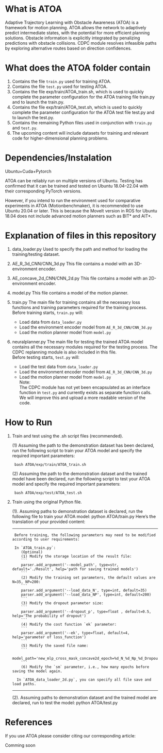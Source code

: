 # What is ATOA
Adaptive Trajectory Learning with Obstacle Awareness (ATOA) is a framework for motion planning.
ATOA allows the network to adaptively predict intermediate states, with the potential for more efficient planning solutions. Obstacle information is explicitly integrated by penalizing predictions with obstacle collisions. CDPC module resolves infeasible paths by exploring alternative routes based on direction confidences. 

# What does the ATOA folder contain 

1. Contains the file `train.py` used for training ATOA.  
2. Contains the file `test.py` used for testing ATOA.
3. Contains the file exp/train/ATOA_train.sh, which is used to quickly complete the parameter configuration for the ATOA training file train.py and to launch the train.py.
4. Contains the file exp/train/ATOA_test.sh, which is used to quickly complete the parameter configuration for the ATOA test file test.py and to launch the test.py.
5. Contains the remaining Python files used in conjunction with `train.py` and `test.py`.  
6. The upcoming content will include datasets for training and relevant code for higher-dimensional planning problems.

# Dependencies/Instalation
Ubuntu+Cuda+Pytorch

ATOA can be reliably run on multiple versions of Ubuntu. Testing has confirmed that it can be trained and tested on Ubuntu 18.04–22.04 with their corresponding PyTorch versions.  

However, if you intend to run the environment used for comparative experiments in ATOA (Motionbenchmaker), it is recommended to use Ubuntu 20.04 or later. This is because the MoveIt version in ROS for Ubuntu 18.04 does not include advanced motion planners such as BIT* and AIT*.

# Explanation of files in this repository

1. data_loader.py
    Used to specify the path and method for loading the training/testing dataset.
   
2. AE_R_3d_CNN/CNN_3d.py
    This file contains a model with an 3D-environment encoder.

3. AE_concave_2d_CNN/CNN_2d.py
    This file contains a model with an 2D-environment encoder.
   
4. model.py
    This file contains a model of the motion planner.
   
6. train.py
The main file for training contains all the necessary loss functions and training parameters required for the training process.  
    Before training starts, `train.py` will:  
    - Load data from `data_loader.py`  
    - Load the environment encoder model from `AE_R_3d_CNN/CNN_3d.py` 
    - Load the motion planner model from `model.py`
      
7. neuralplanner.py
The main file for testing the trained ATOA model contains all the necessary modules required for the testing process. The CDPC replanning module is also included in this file.  
    Before testing starts, `test.py` will:  
    - Load the test data from `data_loader.py`  
    - Load the environment encoder model from `AE_R_3d_CNN/CNN_3d.py`  
    - Load the motion planner model from `model.py`    
    Note:  
    The CDPC module has not yet been encapsulated as an interface function in `test.py` and currently exists as separate function calls. We will improve this and upload a more readable version of the code.
    
# How to Run

1. Train and test using the .sh script files (recommended).

    (1)  Assuming the path to the demonstration dataset has been declared, run the following script to train your ATOA model and specify the required important parameters:

        bash ATOA/exp/train/ATOA_train.sh
   
    (2)  Assuming the path to the demonstration dataset and the trained model have been declared, run the following script to test your ATOA model and specify the required important parameters:

        bash ATOA/exp/test/ATOA_test.sh
   
3. Train using the original Python file.

    (1). Assuming paths to demonstration dataset is declared, run the following file to train your ATOA model:
      python ATOA/train.py
    Here’s the translation of your provided content:
    
    ---
    
        Before training, the following parameters may need to be modified according to user requirements:
        
        In `ATOA_train.py`:
           (Optional)
           (1) Modify the storage location of the result file:
           ```
           parser.add_argument('--model_path', type=str, default='./Result', help='path for saving trained models')
           ```
           (2) Modify the training set parameters, the default values are N=35, NP=200:
           ```
           parser.add_argument('--load_data_N', type=int, default=35)
           parser.add_argument('--load_data_NP', type=int, default=200)
           ```
           (3) Modify the dropout parameter size:
           ```
           parser.add_argument('--dropout_p', type=float , default=0.5, help='The probability of dropout')
           ```
           (4) Modify the cost function `ek` parameter:
           ```
           parser.add_argument('--ek', type=float, default=4, help='parameter of loss_function')
           ```
           (5) Modify the saved file name:
           ```
           model_path='new_mlp_cross_mask_concave2d_epoch=%d_N_%d_Np_%d_Dropout=%.3f_k3=%.3f_ek=%.3f'
           ```
           (6) Modify the `sm` parameter, i.e., how many epochs before saving the model again.
        
         In `ATOA_data_loader_2d.py`, you can specify all file save and load paths.
    
    ---
    
    
    
    (2). Assuming paths to demonstration dataset and the trained model are declared, run to test the model:
      python ATOA/test.py

# References
If you use ATOA please consider citing our corresponding article:

Comming soon
